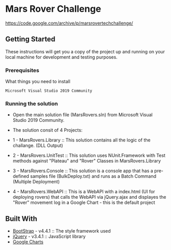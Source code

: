 # Mars Rover Challenge

https://code.google.com/archive/p/marsrovertechchallenge/

## Getting Started

These instructions will get you a copy of the project up and running on your local machine for development and testing purposes.

### Prerequisites

What things you need to install

```
Microsoft Visual Studio 2019 Community
```

### Running the solution

* Open the main solution file (MarsRovers.sln) from Microsoft Visual Studio 2019 Community.

* The solution consit of 4 Projects:

* 1 - MarsRovers.Library :: This solution contains all the logic of the challange. (DLL Output) 

* 2 - MarsRovers.UnitTest :: This solution uses NUnit.Framework with Test methods against "Plateau" and "Rover" Classes in MarsRovers.Library 

* 3 - MarsRovers.Console :: This solution is a console app that has a pre-defined samples file (BulkDeploy.txt) and runs as a Batch Command (Multiple Deployment)

* 4 - MarsRovers.WebAPI :: This is a WebAPI with a index.html (UI for deploying rovers) that calls the WebAPI via jQuery.ajax and displayes the "Rover" movement log in a Google Chart - this is the default project

## Built With

* [BootStrap](https://getbootstrap.com/) - v4.4.1 :: The style framework used
* [jQuery](https://jquery.com/) - v3.4.1 :: JavaScript library
* [Google Charts](https://developers.google.com/chart)


